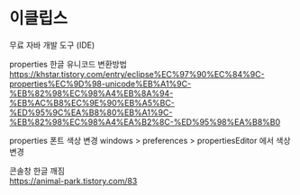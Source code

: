 # 이클립스
무료 자바 개발 도구 (IDE)

properties 한글 유니코드 변환방법  
https://khstar.tistory.com/entry/eclipse%EC%97%90%EC%84%9C-properties%EC%9D%98-unicode%EB%A1%9C-%EB%82%98%EC%98%A4%EB%8A%94-%EB%AC%B8%EC%9E%90%EB%A5%BC-%ED%95%9C%EA%B8%80%EB%A1%9C-%EB%82%98%EC%98%A4%EA%B2%8C-%ED%95%98%EA%B8%B0

properties 폰트 색상 변경
windows > preferences > propertiesEditor 에서 색상 변경

콘솔창 한글 깨짐  
https://animal-park.tistory.com/83